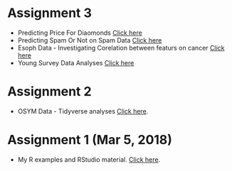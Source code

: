 # Assignment 3
+ Predicting Price For Diaomonds [Click here](assignment-3-diamond.html)
+ Predicting Spam Or Not on Spam Data [Click here](assignment-3-spam.html)
+ Esoph Data - Investigating Corelation between featurs on cancer [Click here](assignment-3-esoph.html)
+ Young Survey Data Analyses [Click here](assignment-3-young-survey.html)

# Assignment 2
+ OSYM Data - Tidyverse analyses [Click here](assignment-2-osym.html).

# Assignment 1 (Mar 5, 2018)
+ My R examples and RStudio material. [Click here](assignment-1.html).
